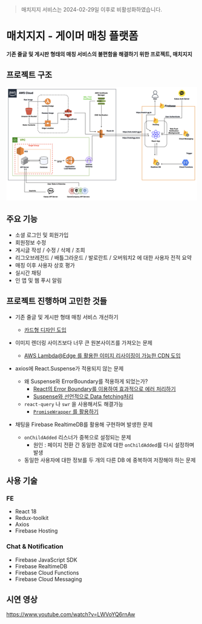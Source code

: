> 매치지지 서비스는 2024-02-29일 이후로 비활성화하였습니다.

# 매치지지 - 게이머 매칭 플랫폼

**기존 줄글 및 게시판 형태의 매칭 서비스의 불편함을 해결하기 위한 프로젝트, 매치지지**

## 프로젝트 구조

![](./matchgg_structure_diagram.png)

## 주요 기능

- 소셜 로그인 및 회원가입
- 회원정보 수정
- 게시글 작성 / 수정 / 삭제 / 조희
- 리그오브레전드 / 배틀그라운드 / 발로란트 / 오버워치2 에 대한 사용자 전적 요약
- 매칭 이후 사용자 상호 평가
- 실시간 채팅
- 인 앱 및 웹 푸시 알림


## 프로젝트 진행하며 고민한 것들

* 기존 줄글 및 게시판 형태 매칭 서비스 개선하기
	* [카드형 디자인 도입](https://zooby.notion.site/MatchGG-6853a40d89cc4dd0aa2208c8a7623225?pvs=74)

* 이미지 렌더링 사이즈보다 너무 큰 원본사이즈를 가져오는 문제
	* [AWS Lambda@Edge 를 활용한 이미지 리사이징이 가능한 CDN 도입](https://github.com/match-gg/matchgg_image_resize)


* axios에 React.Suspense가 적용되지 않는 문제
	* 왜 Suspense와 ErrorBoundary를 적용하게 되었는가?
		* [React의 Error Boundary를 이용하여 효과적으로 에러 처리하기](https://fe-developers.kakaoent.com/2022/221110-error-boundary/)
		* [Suspense와 선언적으로 Data fetching처리](https://fe-developers.kakaoent.com/2021/211127-211209-suspense/)
  * `react-query` 나 `swr` 을 사용해서도 해결가능
	* [`PromiseWrapper` 를 활용하기](https://zooby.notion.site/Suspense-ErrorBoundary-83e3eb38b6a9430da1376ea2cd0865fa?pvs=74)


* 채팅을 Firebase RealtimeDB를 활용해 구현하며 발생한 문제
  * `onChildAdded` 리스너가 중복으로 설정되는 문제
    * 원인 : 페이지 전환 간 동일한 경로에 대한 `onChildAdded`를 다시 설정하며 발생
  * 동일한 사용자에 대한 정보를 두 개의 다른 DB 에 중복하여 저장해야 하는 문제



## 사용 기술

### FE 
- React 18
- Redux-toolkit
- Axios
- Firebase Hosting

### Chat & Notification
- Firebase JavaScript SDK
- Firebase RealtimeDB
- Firebase Cloud Functions
- Firebase Cloud Messaging

##  시연 영상
https://www.youtube.com/watch?v=LWVoYQ6rnAw
